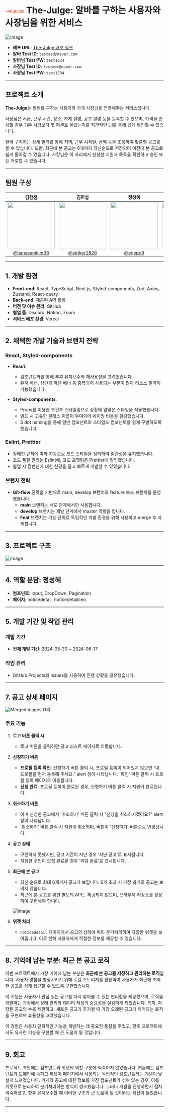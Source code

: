 # <img width="60px" src="https://raw.githubusercontent.com/eqypo9/the-julge/e32a60e78a2d0b248729bac1b349ff8d44bd05df/public/logo.svg"> The-Julge: 알바를 구하는 사용자와 사장님을 위한 서비스

![image](https://github.com/user-attachments/assets/20d1b196-3e65-4a41-a403-d1f0f860572e)

- **배포 URL**: [The-Julge 배포 링크](https://the-julge-part3-6team.vercel.app/)
- **알바 Test ID**: `testasd@naver.com`
- **알바님 Test PW**: `test1234`
- **사장님 Test ID**: `testqwe@naver.com`
- **사장님 Test PW**: `test1234`

---

## 프로젝트 소개

**The-Julge**는 알바를 구하는 사용자와 가게 사장님을 연결해주는 서비스입니다.

사장님은 시급, 근무 시간, 장소, 가게 설명, 공고 설명 등을 등록할 수 있으며, 가격을 인상할 경우 기존 시급보다 몇 퍼센트 올랐는지를 직관적인 UI를 통해 쉽게 확인할 수 있습니다.

알바 구직자는 상세 필터를 통해 지역, 근무 시작일, 금액 등을 조정하여 맞춤형 공고를 볼 수 있습니다. 또한, 최근에 본 공고는 6개까지 최신순으로 저장되어 이전에 본 공고로 쉽게 돌아갈 수 있습니다. 사장님은 이 자리에서 신청한 지원자 목록을 확인하고 승인 또는 거절할 수 있습니다.

---

## 팀원 구성

<div align="center">

| **김한샘** | **김민섭** | **정성혜** | **박성재** |
| :------: |  :------: | :------: | :------: |
| [<img src="https://avatars.githubusercontent.com/u/106502312?v=4" height=150 width=150> <br/> @hansaemkim38](https://github.com/hansaemkim38) | [<img src="https://avatars.githubusercontent.com/u/106502312?v=4" height=150 width=150> <br/> @striker1826](https://github.com/striker1826) | [<img src="https://avatars.githubusercontent.com/u/106502312?v=4" height=150 width=150> <br/> @eqypo9](https://github.com/eqypo9) | [<img src="https://avatars.githubusercontent.com/u/106502312?v=4" height=150 width=150> <br/> @Batrnan](https://github.com/Batrnan) |

</div>

---

## 1. 개발 환경

- **Front-end**: React, TypeScript, Next.js, Styled-components, Zod, Axios, Zustand, React-query
- **Back-end**: 제공된 API 활용
- **버전 및 이슈 관리**: GitHub
- **협업 툴**: Discord, Notion, Zoom
- **서비스 배포 환경**: Vercel

---

## 2. 채택한 개발 기술과 브랜치 전략

### React, Styled-components

- **React**: 
    - 컴포넌트화를 통해 추후 유지보수와 재사용성을 고려했습니다.
    - 유저 배너, 상단과 하단 배너 등 중복되어 사용되는 부분이 많아 리소스 절약이 가능했습니다.
  
- **Styled-components**:
    - Props를 이용한 조건부 스타일링으로 상황에 알맞은 스타일을 적용했습니다.
    - 빌드 시 고유한 클래스 이름이 부여되어 네이밍 비용을 절감했습니다.
    - S dot naming을 통해 일반 컴포넌트와 스타일드 컴포넌트를 쉽게 구별하도록 했습니다.

### Eslint, Prettier

- 정해진 규칙에 따라 자동으로 코드 스타일을 정리하여 일관성을 유지했습니다.
- 코드 품질 관리는 Eslint에, 코드 포맷팅은 Prettier에 일임했습니다.
- 협업 시 컨벤션에 대한 신경을 덜고 빠르게 개발할 수 있었습니다.

### 브랜치 전략

- **Git-flow** 전략을 기반으로 main, develop 브랜치와 feature 보조 브랜치를 운영했습니다.
    - **main** 브랜치는 배포 단계에서만 사용합니다.
    - **develop** 브랜치는 개발 단계에서 master 역할을 합니다.
    - **Feat** 브랜치는 기능 단위로 독립적인 개발 환경을 위해 사용하고 merge 후 삭제합니다.

---

## 3. 프로젝트 구조

![image](https://github.com/user-attachments/assets/bc96dfb9-0286-4b8d-a5bc-73c0e14ccb56)

---

## 4. 역할 분담: 정성혜

- **컴포넌트**: Input, DropDown, Pagination
- **페이지**: noticedetail, noticedetailceo

---

## 5. 개발 기간 및 작업 관리

### 개발 기간

- **전체 개발 기간**: 2024-05-30 ~ 2024-06-17

### 작업 관리

- GitHub Projects와 Issues를 사용하여 진행 상황을 공유했습니다.

---

## 7. 공고 상세 페이지

![MergedImages (13)](https://github.com/user-attachments/assets/4dc7baf7-fdff-4483-9b37-61aa2b4f9811)

### 주요 기능

1. **로고 버튼 클릭 시**
   - 로고 버튼을 클릭하면 공고 리스트 페이지로 이동합니다.

2. **신청하기 버튼**
   - **프로필 등록 확인**: 신청하기 버튼 클릭 시, 프로필 등록이 되어있지 않으면 “내 프로필을 먼저 등록해 주세요.” alert 창이 나타납니다. '확인' 버튼 클릭 시 프로필 등록 페이지로 이동합니다.
   - **신청 완료**: 프로필 등록이 완료된 경우, 신청하기 버튼 클릭 시 지원이 완료됩니다.

3. **취소하기 버튼**
   - 이미 신청한 공고에서 '취소하기' 버튼 클릭 시 “신청을 취소하시겠어요?” alert 창이 나타납니다.
   - '취소하기' 버튼 클릭 시 지원이 취소되며, 버튼이 '신청하기' 버튼으로 변경됩니다.

4. **공고 상태**
   - 구인하지 못했지만, 공고 기간이 지난 경우 '지난 공고'로 표시됩니다.
   - 지정한 구인이 모집 완료된 경우 '마감 완료'로 표시됩니다.

5. **최근에 본 공고**
   - 최신 순으로 최대 6개까지 공고가 보입니다. 6개 초과 시 가장 과거의 공고는 보이지 않습니다.
   - 최근에 본 공고를 위한 별도의 API는 제공되지 않으며, 브라우저 저장소를 활용하여 구현해야 합니다.

   ![image](https://github.com/user-attachments/assets/78db0f17-699d-4f0f-8a19-9fa1773825c3)

6. **위젯 처리**
   - `noticedetail` 페이지에서 공고의 상태에 따라 분기처리하여 다양한 위젯을 보여줍니다. 이로 인해 사용자에게 적절한 정보를 제공할 수 있습니다.

---

## 8. 기억에 남는 부분: 최근 본 공고 로직

이번 프로젝트에서 가장 기억에 남는 부분은 **최근에 본 공고를 저장하고 관리하는 로직**입니다. 사용자 경험을 향상시키기 위해 로컬 스토리지를 활용하여 사용자가 최근에 조회한 공고를 쉽게 접근할 수 있도록 구현했습니다.

이 기능은 사용자가 관심 있는 공고를 다시 찾아볼 수 있는 편리함을 제공했으며, 로직을 개발하는 과정에서 상태 관리와 데이터 저장의 중요성을 실감하게 되었습니다. 특히, 저장된 공고의 수를 제한하고, 새로운 공고가 추가될 때 가장 오래된 공고가 제거되는 로직을 구현하며 효율성을 고려했습니다.

이 경험은 사용자 친화적인 기능을 개발하는 데 중요한 통찰을 주었고, 향후 프로젝트에서도 유사한 기능을 구현할 때 큰 도움이 될 것입니다.

---

## 9. 회고

프로젝트 초반에는 컴포넌트와 위젯의 역할 구분에 익숙하지 않았습니다. 처음에는 컴포넌트가 도메인에 속하고 위젯이 페이지에서 사용되는 독립적인 컴포넌트라는 개념이 낯설게 느껴졌습니다. 가게와 공고에 대한 정보를 가진 컴포넌트가 섞여 있는 경우, 이를 위젯으로 분리하여 분기처리하는 방식이 생소했습니다. 그러나 개발을 진행하면서 점차 익숙해졌고, 향후 유지보수할 때 이러한 구조가 큰 도움이 될 것이라는 확신이 들었습니다.

---
